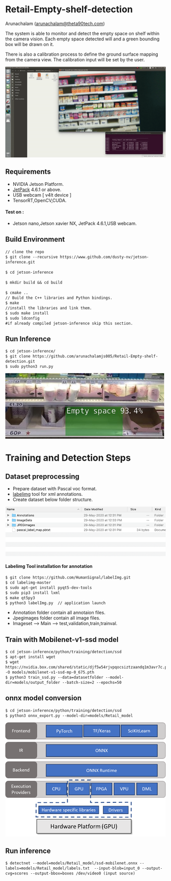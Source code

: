 # Retail-Empty-shelf-detection
  Arunachalam (arunachalam@theta90tech.com)

The system is able to monitor and detect the empty space on shelf within the camera vision. Each empty space detected will and a green bounding box will be drawn on it. 

There is also a calibration process to define the ground surface mapping from the camera view. The calibration input will be set by the user.

<img src="Src/ezgif.com-video-to-gif.gif" hight="480"/>



## Requirements

- NVIDIA Jetson Platform.
- [JetPack](https://developer.nvidia.com/embedded/jetpack) 4.6.1 or above.
- USB webcam [ v4lt device ]
- TensorRT,OpenCV,CUDA.
  
#### Test on :

- Jetson nano,Jetson xavier NX, JetPack 4.6.1,USB webcam.

## Build Environment

```
// clone the repo
$ git clone --recursive https://www.github.com/dusty-nv/jetson-inference.git

$ cd jetson-inference

$ mkdir build && cd build

$ cmake ..
// Build the C++ libraries and Python bindings.
$ make
//install the libraries and link them.
$ sudo make install
$ sudo ldconfig
#if already compiled jetson-inference skip this section.
```

## Run Inference 
```
$ cd jetson-inference/
$ git clone https://github.com/arunachalamjs005/Retail-Empty-shelf-detection.git
$ sudo python3 run.py
```

<img src="Src/Result.jpg" hight="200" />


# Training and Detection Steps 

## Dataset preprocessing
- Prepare dataset with Pascal voc format.
- [labelimg](https://github.com/HumanSignal/labelImg) tool for xml annotations.
- Create dataset below folder structure.

<img src="Src/ds_format.png"/>

#### Labelimg Tool installation for annotation
```
$ git clone https://github.com/HumanSignal/labelImg.git
$ cd labelimg-master
$ sudo apt-get install pyqt5-dev-tools
$ sudo pip3 install lxml
$ make qt5py3
$ python3 labelImg.py  // application launch
```

- Annotation folder contain all annotaion files.
- Jpegimages folder contain all  image files.
- Imageset --> Main --> test,validation,train,trainval.
  
## Train with Mobilenet-v1-ssd model

```
$ cd jetson-inference/python/training/detection/ssd
$ apt-get install wget
$ wget https://nvidia.box.com/shared/static/djf5w54rjvpqocsiztzaandq1m3avr7c.pth -O models/mobilenet-v1-ssd-mp-0_675.pth
$ python3 train_ssd.py --data=datasetfolder --model-dir=models/output_folder --batch-size=2 --epochs=50
```
## onnx model conversion

```
$ cd jetson-inference/python/training/detection/ssd
$ python3 onnx_export.py --model-dir=models/Retail_model
```

<img src="Src/Graph.png"/>

## Run inference

```
$ detectnet --model=models/Retail_model/ssd-mobilenet.onnx --labels=models/Retail_model/labels.txt  --input-blob=input_0 --output-cvg=scores --output-bbox=boxes /dev/video0 (input source)
```
